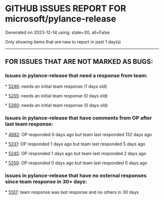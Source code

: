 
# GITHUB ISSUES REPORT FOR microsoft/pylance-release


Generated on 2023-12-14 using: stale=30, all=False


Only showing items that are new to report in past 1 day(s)


---

## FOR ISSUES THAT ARE NOT MARKED AS BUGS:


### Issues in pylance-release that need a response from team:


\* [5246](https://github.com/microsoft/pylance-release/issues/5246 "Pylance doesn't suggest auto import for functions created with partial"): needs an initial team response (1 days old)

\* [5255](https://github.com/microsoft/pylance-release/issues/5255 "Pylance inlay hints do not honor python version"): needs an initial team response (0 days old)

\* [5260](https://github.com/microsoft/pylance-release/issues/5260 "Go to definition not working in network drive after updating Pylance from 2023.11.10 to 2023.12.1"): needs an initial team response (0 days old)

### Issues in pylance-release that have comments from OP after last team response:


\* [4682](https://github.com/microsoft/pylance-release/issues/4682 "Auto-import is limited by packageIndexDepth"): OP responded 0 days ago but team last responded 132 days ago

\* [5231](https://github.com/microsoft/pylance-release/issues/5231 "&quot;Quick Fix&quot; doesn't suggest `__init__.py` imports"): OP responded 1 days ago but team last responded 5 days ago

\* [5245](https://github.com/microsoft/pylance-release/issues/5245 "Client Pylance: connection to server is erroring."): OP responded 1 days ago but team last responded 2 days ago

\* [5250](https://github.com/microsoft/pylance-release/issues/5250 "syntax highlight broken for partialmethods"): OP responded 0 days ago but team last responded 0 days ago

### Issues in pylance-release that have no external responses since team response in 30+ days:


\* [5107](https://github.com/microsoft/pylance-release/issues/5107 "How to make pylance use installed modules in existing jupyter Server"): team response was last response and no others in 30 days
